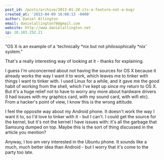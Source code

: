 ```yaml
---
post_id: /posts/archive/2013-01-28-its-a-feature-not-a-bug/
created_at: '2013-04-09 16:08:13 -0400'
author: Daniel Allington
email: danielallington76@gmail.com
website: http://www.danielallington.net
ip: 10.183.252.21
---
```


"OS X is an example of a 'technically *nix but not philosophically *nix' system."

That's a really interesting way of looking at it - thanks for explaining.

I guess I'm unconcerned about not having the sources for OS X because it already works the way I want it to work, which leaves me to tinker with things I want to tinker with. I used Linux for a while, and it gave me the good habit of working from the shell, which I've kept up since my return to OS X. But it's a huge relief not to have to worry any more about hardware drivers (I had issues with my graphics card, with my sound card, with wifi etc). From a hacker's point of view, I know this is the wrong attitude.

I feel the opposite way about my Android phone. It doesn't work the way I want it to, so I'd love to tinker with it - but I can't. I could get the source for the kernel, but it's not the kernel I have issues with: it's all the garbage that Samsung dumped on top. Maybe this is the sort of thing discussed in the article you mention?

Anyway, I too am very interested in the Ubuntu phone. It sounds like a much, much better idea than Android - but I worry that it's come to the party too late.